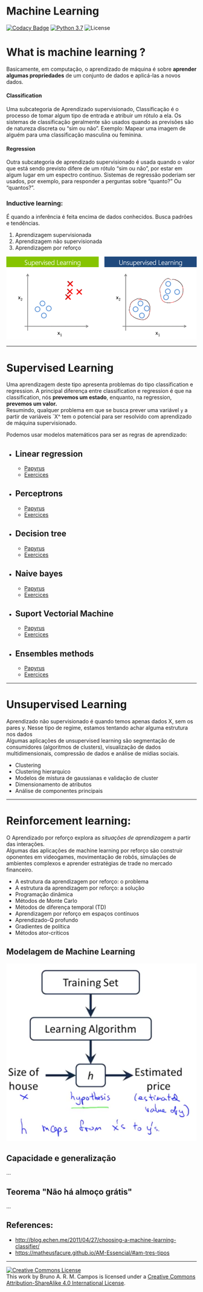 
# Machine Learning
[![Codacy Badge](https://api.codacy.com/project/badge/Grade/6269a8f50ae948a2bad6730a2fbe1a16)](https://app.codacy.com/app/brunocampos01/machine-learning-algorithms?utm_source=github.com&utm_medium=referral&utm_content=brunocampos01/machine-learning-algorithms&utm_campaign=Badge_Grade_Dashboard)
[![Python 3.7](https://img.shields.io/badge/python-3.7-yellow.svg)](https://www.python.org/downloads/release/python-371/)
![License](https://img.shields.io/badge/Code%20License-MIT-blue.svg)

# What is machine learning ?
Basicamente, em computação, o aprendizado de máquina é sobre **aprender algumas propriedades** de um conjunto de dados e aplicá-las a novos dados. 

#### Classification
Uma subcategoria de Aprendizado supervisionado, Classificação é o processo de tomar algum tipo de entrada e atribuir um rótulo a ela. Os sistemas de classificação geralmente são usados ​​quando as previsões são de natureza discreta ou “sim ou não”. Exemplo: Mapear uma imagem de alguém para uma classificação masculina ou feminina.

#### Regression
Outra subcategoria de aprendizado supervisionado é usada quando o valor que está sendo previsto difere de um rótulo “sim ou não”, por estar em algum lugar em um espectro contínuo. Sistemas de regressão poderiam ser usados, por exemplo, para responder a perguntas sobre “quanto?” Ou “quantos?”.


### Inductive learning:
É quando a inferência é feita encima de dados conhecidos. Busca padrões e tendências.
1. Aprendizagem supervisionada
2. Aprendizagem não supervisionada
3. Aprendizagem por reforço

<img src="images/output_1_0.png" />

---

# Supervised Learning
Uma aprendizagem deste tipo apresenta problemas do tipo classification e regression. A principal diferença entre classification e regression é que na classification, nós **prevemos um estado**, enquanto, na regression, **prevemos um valor.**<br/>
Resumindo, qualquer problema em que se busca prever uma variável `y` a partir de variáveis `X^ tem o potencial para ser resolvido com aprendizado de máquina supervisionado.

Podemos usar modelos matemáticos para ser as regras de aprendizado:
* ## Linear regression
    * [Papyrus](https://github.com/brunocampos01/machine-learning-algorithms/tree/master/supervised_learning/linear_regression)
    * [Exercices](https://github.com/brunocampos01/machine-learning-algorithms/tree/master/supervised_learning/linear_regression/exercices)
- ## Perceptrons
    * [Papyrus](https://github.com/brunocampos01/machine-learning-algorithms/tree/master/supervised_learning/perceptron)
    * [Exercices]()
* ## Decision tree
    * [Papyrus](https://github.com/brunocampos01/machine-learning-algorithms/tree/master/supervised_learning/decision_tree)
    * [Exercices](https://github.com/brunocampos01/machine-learning-algorithms/tree/master/supervised_learning/decision_tree/exercices)
* ## Naive bayes
    * [Papyrus](https://github.com/brunocampos01/machine-learning-algorithms/tree/master/supervised_learning/naive_bayes)
    * [Exercices](https://github.com/brunocampos01/machine-learning-algorithms/tree/master/supervised_learning/naive_bayes/exercices)
* ## Suport Vectorial Machine
     * [Papyrus](https://github.com/brunocampos01/machine-learning-algorithms/tree/master/supervised_learning/SVM)
     * [Exercices]()
* ## Ensembles methods
     * [Papyrus](https://github.com/brunocampos01/machine-learning-algorithms/tree/master/supervised_learning/ensemble)
     * [Exercices](https://github.com/brunocampos01/machine-learning-algorithms/tree/master/supervised_learning/ensemble/exercices)

---
# Unsupervised Learning
Aprendizado não supervisionado é quando temos apenas dados X, sem os pares y. Nesse tipo de regime, estamos tentando achar alguma estrutura nos dados<br/>
Algumas aplicações de unsupervised learning são segmentação de consumidores (algoritmos de clusters), visualização de dados multidimensionais, compressão de dados e análise de mídias sociais. 
<br/>
- Clustering
- Clustering hierarquico
- Modelos de mistura de gaussianas e validação de cluster
- Dimensionamento de atributos
- Análise de componentes principais

---
# Reinforcement learning:
O Aprendizado por reforço explora as _situações de aprendizagem_ a partir das interações.
<br/>
Algumas das aplicações de machine learning por reforço são construir oponentes em videogames, movimentação de robôs, simulações de ambientes complexos e aprender estratégias de trade no mercado financeiro.<br/>
- A estrutura da aprendizagem por reforço: o problema
- A estrutura da aprendizagem por reforço: a solução
- Programação dinâmica
- Métodos de Monte Carlo
- Métodos de diferença temporal (TD)
- Aprendizagem por reforço em espaços contínuos
- Aprendizado-Q profundo
- Gradientes de política
- Métodos ator-críticos




## Modelagem de Machine Learning

<img src="images/output_8_0.png" />

## Capacidade e generalização
...
## Teorema "Não há almoço grátis"
...


## References:
 - http://blog.echen.me/2011/04/27/choosing-a-machine-learning-classifier/
 - https://matheusfacure.github.io/AM-Essencial/#am-tres-tipos

---
<a rel="license" href="http://creativecommons.org/licenses/by-sa/4.0/"><img alt="Creative Commons License" style="border-width:0" src="https://i.creativecommons.org/l/by-sa/4.0/88x31.png" /></a><br />This work by <span xmlns:cc="http://creativecommons.org/ns#" property="cc:attributionName">Bruno A. R. M. Campos</span> is licensed under a <a rel="license" href="http://creativecommons.org/licenses/by-sa/4.0/">Creative Commons Attribution-ShareAlike 4.0 International License</a>.
